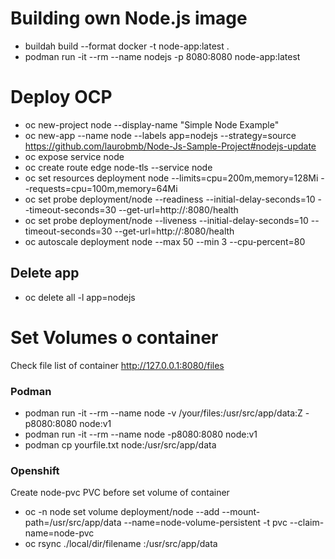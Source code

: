 # Building own Node.js image
* buildah build --format docker -t node-app:latest .
* podman run -it --rm --name nodejs -p 8080:8080 node-app:latest
# Deploy OCP
* oc new-project node --display-name "Simple Node Example"	
* oc new-app --name node --labels app=nodejs --strategy=source https://github.com/laurobmb/Node-Js-Sample-Project#nodejs-update
* oc expose service node
* oc create route edge node-tls --service node
* oc set resources deployment node --limits=cpu=200m,memory=128Mi --requests=cpu=100m,memory=64Mi
* oc set probe deployment/node --readiness --initial-delay-seconds=10 --timeout-seconds=30 --get-url=http://:8080/health
* oc set probe deployment/node --liveness --initial-delay-seconds=10 --timeout-seconds=30 --get-url=http://:8080/health
* oc autoscale deployment node --max 50 --min 3 --cpu-percent=80
## Delete app 
* oc delete all -l app=nodejs

# Set Volumes o container

Check file list of container http://127.0.0.1:8080/files

### Podman
* podman run -it --rm --name node -v /your/files:/usr/src/app/data:Z -p8080:8080 node:v1 
* podman run -it --rm --name node -p8080:8080 node:v1 
* podman cp yourfile.txt node:/usr/src/app/data

### Openshift

Create node-pvc PVC before set volume of container

* oc -n node set volume deployment/node --add --mount-path=/usr/src/app/data --name=node-volume-persistent -t pvc --claim-name=node-pvc
* oc rsync  ./local/dir/filename <pod-name>:/usr/src/app/data

